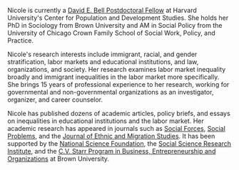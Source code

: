 Nicole is currently a [David E. Bell Postdoctoral Fellow](https://www.hsph.harvard.edu/population-development/postdoctoral-fellowships/bell-fellowship/) at Harvard University's Center for Population and Development Studies. She holds her PhD in Sociology from Brown University and AM in Social Policy from the University of Chicago Crown Family School of Social Work, Policy, and Practice.

Nicole's research interests include immigrant, racial, and gender stratification, labor markets and educational institutions, and law, organizations, and society. Her research examines labor market inequality broadly and immigrant inequalities in the labor market more specifically. She brings 15 years of professional experience to her research, working for governmental and non-governmental organizations as an investigator, organizer, and career counselor. 

Nicole has published dozens of academic articles, policy briefs, and essays on inequalities in educational institutions and the labor market. Her academic research has appeared in journals such as [Social Forces](https://academic.oup.com/sf/advance-article-abstract/doi/10.1093/sf/soy128/5320369?redirectedFrom=fulltext), [Social Problems](https://academic.oup.com/socpro/advance-article-abstract/doi/10.1093/socpro/spab080/6497632), and the [Journal of Ethnic and Migration Studies](https://www.tandfonline.com/eprint/ZAHPEDBUTGXIAZGFQPN5/full?target=10.1080/1369183X.2020.1750947). It has been supported by the [National Science Foundation](https://www.nsf.gov/awardsearch/showAward?AWD_ID=1920714&HistoricalAwards=false), the [Social Science Research Institute](https://www.brown.edu/initiatives/social-science-research/director), and the [C.V. Starr Program in Business, Entrepreneurship and Organizations](https://www.brown.edu/academics/business-entrepreneurship-organizations/graduate-research-hazeltine-fellowships) at Brown University.

